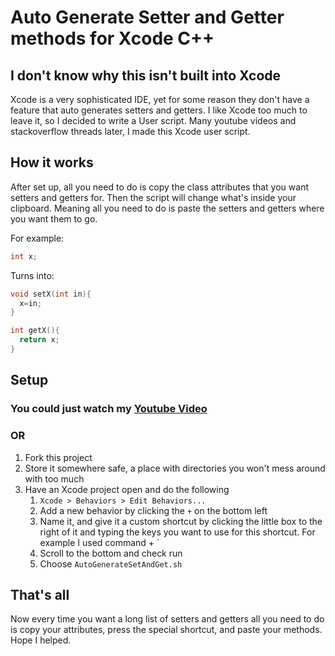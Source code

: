 # Auto Generate Setter and Getter methods for Xcode C++
## I don't know why this isn't built into Xcode
Xcode is a very sophisticated IDE, yet for some reason they don't have a feature that auto generates setters and getters. I like Xcode too much to leave it, so I decided to write a User script. Many youtube videos and stackoverflow threads later, I made this Xcode user script.

## How it works
After set up, all you need to do is copy the class attributes that you want setters and getters for. Then the script will change what's inside your clipboard. Meaning all you need to do is paste the setters and getters where you want them to go.

For example:
```cpp 
int x;
```
  
Turns into:
```cpp
void setX(int in){ 
  x=in; 
}

int getX(){ 
  return x; 
}
```

## Setup
### You could just watch my [Youtube Video]("")
### OR
1. Fork this project
2. Store it somewhere safe, a place with directories you won't mess around with too much
3. Have an Xcode project open and do the following
    1. `Xcode > Behaviors > Edit Behaviors...`
    2. Add a new behavior by clicking the `+` on the bottom left
    3. Name it, and give it a custom shortcut by clicking the little box to the right of it and typing the keys you want to use for this shortcut. For example I used command + \` 
    4. Scroll to the bottom and check run
    5. Choose `AutoGenerateSetAndGet.sh`
  
  

## That's all
Now every time you want a long list of setters and getters all you need to do is copy your attributes, press the special shortcut, and paste your methods. Hope I helped.
